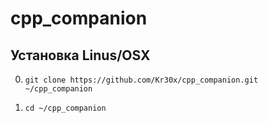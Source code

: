 # cpp_companion

## Установка Linus/OSX

0) ```git clone https://github.com/Kr30x/cpp_companion.git ~/cpp_companion```

1) ```cd ~/cpp_companion```
